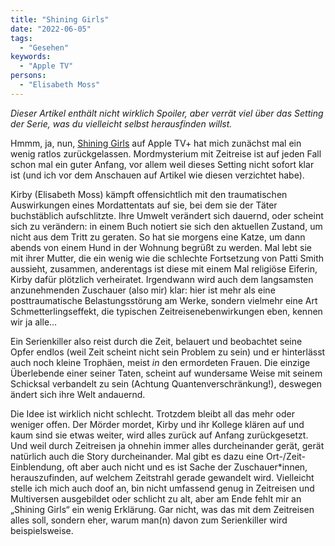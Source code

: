 ```yaml
---
title: "Shining Girls"
date: "2022-06-05"
tags:
  - "Gesehen"
keywords:
  - "Apple TV"
persons:
  - "Elisabeth Moss"
---
```


_Dieser Artikel enthält nicht wirklich Spoiler, aber verrät viel über das Setting der Serie, was du vielleicht selbst herausfinden willst._

Hmmm, ja, nun, [Shining Girls](https://www.youtube.com/watch?v=GiNCIA4kszw) auf Apple TV+ hat mich zunächst mal ein wenig ratlos zurückgelassen. Mordmysterium mit Zeitreise ist auf jeden Fall schon mal ein guter Anfang, vor allem weil dieses Setting nicht sofort klar ist (und ich vor dem Anschauen auf Artikel wie diesen verzichtet habe).

Kirby (Elisabeth Moss) kämpft offensichtlich mit den traumatischen Auswirkungen eines Mordattentats auf sie, bei dem sie der Täter buchstäblich aufschlitzte. Ihre Umwelt verändert sich dauernd, oder scheint sich zu verändern: in einem Buch notiert sie sich den aktuellen Zustand, um nicht aus dem Tritt zu geraten. So hat sie morgens eine Katze, um dann abends von einem Hund in der Wohnung begrüßt zu werden. Mal lebt sie mit ihrer Mutter, die ein wenig wie die schlechte Fortsetzung von Patti Smith aussieht, zusammen, anderentags ist diese mit einem Mal religiöse Eiferin, Kirby dafür plötzlich verheiratet. Irgendwann wird auch dem langsamsten anzunehmenden Zuschauer (also mir) klar: hier ist mehr als eine posttraumatische Belastungsstörung am Werke, sondern vielmehr eine Art Schmetterlingseffekt, die typischen Zeitreisenebenwirkungen eben, kennen wir ja alle…

Ein Serienkiller also reist durch die Zeit, belauert und beobachtet seine Opfer endlos (weil Zeit scheint nicht sein Problem zu sein) und er hinterlässt auch noch kleine Trophäen, meist _in_ den ermordeten Frauen. Die einzige Überlebende einer seiner Taten, scheint auf wundersame Weise mit seinem Schicksal verbandelt zu sein (Achtung Quantenverschränkung!), deswegen ändert sich ihre Welt andauernd.

Die Idee ist wirklich nicht schlecht. Trotzdem bleibt all das mehr oder weniger offen. Der Mörder mordet, Kirby und ihr Kollege klären auf und kaum sind sie etwas weiter, wird alles zurück auf Anfang zurückgesetzt. Und weil durch Zeitreisen ja ohnehin immer alles durcheinander gerät, gerät natürlich auch die Story durcheinander. Mal gibt es dazu eine Ort-/Zeit-Einblendung, oft aber auch nicht und es ist Sache der Zuschauer\*innen, herauszufinden, auf welchem Zeitstrahl gerade gewandelt wird. Vielleicht stelle ich mich auch doof an, bin nicht umfassend genug in Zeitreisen und Multiversen ausgebildet oder schlicht zu alt, aber am Ende fehlt mir an „Shining Girls“ ein wenig Erklärung. Gar nicht, was das mit dem Zeitreisen alles soll, sondern eher, warum man(n) davon zum Serienkiller wird beispielsweise.

